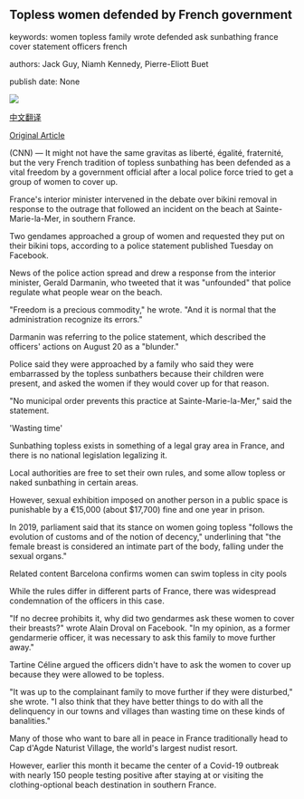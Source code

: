 ## Topless women defended by French government

keywords: women topless family wrote defended ask sunbathing france cover statement officers french

authors: Jack Guy, Niamh Kennedy, Pierre-Eliott Buet

publish date: None

![](https://cdn.cnn.com/cnnnext/dam/assets/200826124416-france-sunbathers-file-super-tease.jpg)

[中文翻译](Topless%20women%20defended%20by%20French%20government_zh.md)

[Original Article](https://edition.cnn.com/travel/article/french-sunbathing-defense-scli-intl/index.html)

(CNN) — It might not have the same gravitas as liberté, égalité, fraternité, but the very French tradition of topless sunbathing has been defended as a vital freedom by a government official after a local police force tried to get a group of women to cover up.

France's interior minister intervened in the debate over bikini removal in response to the outrage that followed an incident on the beach at Sainte-Marie-la-Mer, in southern France.

Two gendames approached a group of women and requested they put on their bikini tops, according to a police statement published Tuesday on Facebook.

News of the police action spread and drew a response from the interior minister, Gerald Darmanin, who tweeted that it was "unfounded" that police regulate what people wear on the beach.

"Freedom is a precious commodity," he wrote. "And it is normal that the administration recognize its errors."

Darmanin was referring to the police statement, which described the officers' actions on August 20 as a "blunder."

Police said they were approached by a family who said they were embarrassed by the topless sunbathers because their children were present, and asked the women if they would cover up for that reason.

"No municipal order prevents this practice at Sainte-Marie-la-Mer," said the statement.

'Wasting time'

Sunbathing topless exists in something of a legal gray area in France, and there is no national legislation legalizing it.

Local authorities are free to set their own rules, and some allow topless or naked sunbathing in certain areas.

However, sexual exhibition imposed on another person in a public space is punishable by a €15,000 (about $17,700) fine and one year in prison.

In 2019, parliament said that its stance on women going topless "follows the evolution of customs and of the notion of decency," underlining that "the female breast is considered an intimate part of the body, falling under the sexual organs."

Related content Barcelona confirms women can swim topless in city pools

While the rules differ in different parts of France, there was widespread condemnation of the officers in this case.

"If no decree prohibits it, why did two gendarmes ask these women to cover their breasts?" wrote Alain Droval on Facebook. "In my opinion, as a former gendarmerie officer, it was necessary to ask this family to move further away."

Tartine Céline argued the officers didn't have to ask the women to cover up because they were allowed to be topless.

"It was up to the complainant family to move further if they were disturbed," she wrote. "I also think that they have better things to do with all the delinquency in our towns and villages than wasting time on these kinds of banalities."

Many of those who want to bare all in peace in France traditionally head to Cap d'Agde Naturist Village, the world's largest nudist resort.

However, earlier this month it became the center of a Covid-19 outbreak with nearly 150 people testing positive after staying at or visiting the clothing-optional beach destination in southern France.